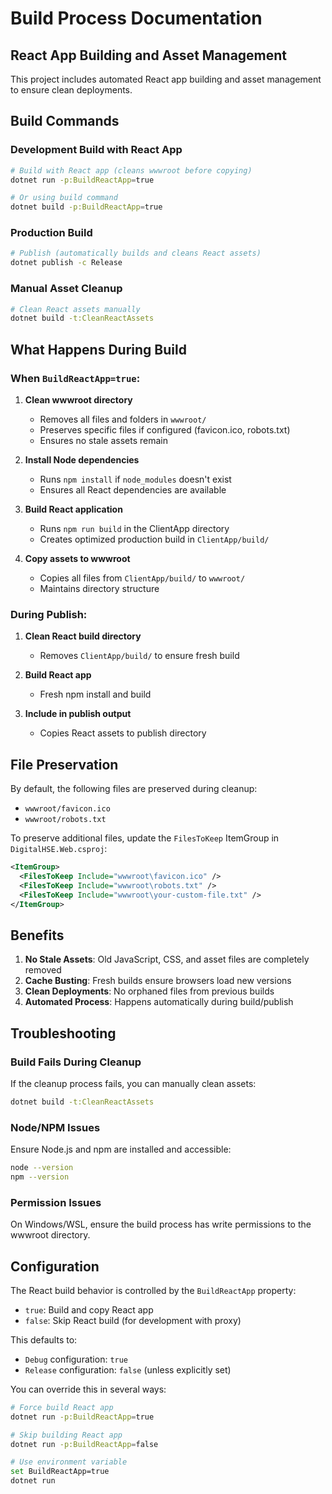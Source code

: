 # Build Process Documentation

## React App Building and Asset Management

This project includes automated React app building and asset management to ensure clean deployments.

## Build Commands

### Development Build with React App
```bash
# Build with React app (cleans wwwroot before copying)
dotnet run -p:BuildReactApp=true

# Or using build command
dotnet build -p:BuildReactApp=true
```

### Production Build
```bash
# Publish (automatically builds and cleans React assets)
dotnet publish -c Release
```

### Manual Asset Cleanup
```bash
# Clean React assets manually
dotnet build -t:CleanReactAssets
```

## What Happens During Build

### When `BuildReactApp=true`:

1. **Clean wwwroot directory**
   - Removes all files and folders in `wwwroot/`
   - Preserves specific files if configured (favicon.ico, robots.txt)
   - Ensures no stale assets remain

2. **Install Node dependencies**
   - Runs `npm install` if `node_modules` doesn't exist
   - Ensures all React dependencies are available

3. **Build React application**
   - Runs `npm run build` in the ClientApp directory
   - Creates optimized production build in `ClientApp/build/`

4. **Copy assets to wwwroot**
   - Copies all files from `ClientApp/build/` to `wwwroot/`
   - Maintains directory structure

### During Publish:

1. **Clean React build directory**
   - Removes `ClientApp/build/` to ensure fresh build

2. **Build React app**
   - Fresh npm install and build

3. **Include in publish output**
   - Copies React assets to publish directory

## File Preservation

By default, the following files are preserved during cleanup:
- `wwwroot/favicon.ico`
- `wwwroot/robots.txt`

To preserve additional files, update the `FilesToKeep` ItemGroup in `DigitalHSE.Web.csproj`:

```xml
<ItemGroup>
  <FilesToKeep Include="wwwroot\favicon.ico" />
  <FilesToKeep Include="wwwroot\robots.txt" />
  <FilesToKeep Include="wwwroot\your-custom-file.txt" />
</ItemGroup>
```

## Benefits

1. **No Stale Assets**: Old JavaScript, CSS, and asset files are completely removed
2. **Cache Busting**: Fresh builds ensure browsers load new versions
3. **Clean Deployments**: No orphaned files from previous builds
4. **Automated Process**: Happens automatically during build/publish

## Troubleshooting

### Build Fails During Cleanup
If the cleanup process fails, you can manually clean assets:
```bash
dotnet build -t:CleanReactAssets
```

### Node/NPM Issues
Ensure Node.js and npm are installed and accessible:
```bash
node --version
npm --version
```

### Permission Issues
On Windows/WSL, ensure the build process has write permissions to the wwwroot directory.

## Configuration

The React build behavior is controlled by the `BuildReactApp` property:
- `true`: Build and copy React app
- `false`: Skip React build (for development with proxy)

This defaults to:
- `Debug` configuration: `true`
- `Release` configuration: `false` (unless explicitly set)

You can override this in several ways:

```bash
# Force build React app
dotnet run -p:BuildReactApp=true

# Skip building React app  
dotnet run -p:BuildReactApp=false

# Use environment variable
set BuildReactApp=true
dotnet run
```